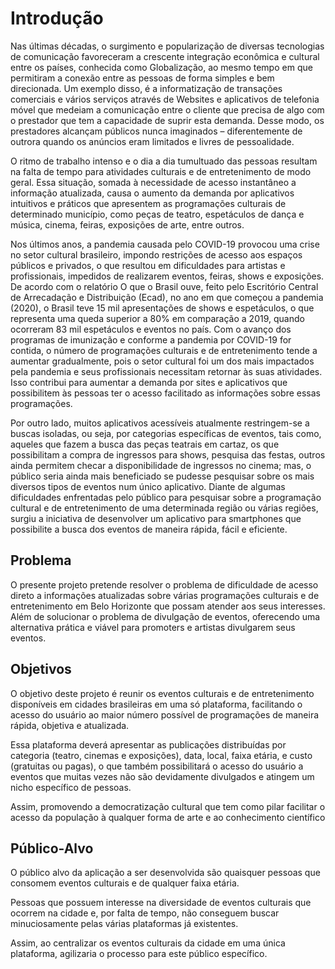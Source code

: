 # Introdução

Nas últimas décadas, o surgimento e popularização de diversas tecnologias de comunicação favoreceram a crescente integração econômica e cultural entre os países, conhecida como Globalização, ao mesmo tempo em que permitiram a conexão entre as pessoas de forma simples e bem direcionada. Um exemplo disso, é a informatização de transações comerciais e vários serviços através de Websites e aplicativos de telefonia móvel que medeiam a comunicação entre o cliente que precisa de algo com o prestador que tem a capacidade de suprir esta demanda. Desse modo, os prestadores alcançam públicos nunca imaginados – diferentemente de outrora quando os anúncios eram limitados e livres de pessoalidade. 

O ritmo de trabalho intenso e o dia a dia tumultuado das pessoas resultam na falta de tempo para atividades culturais e de entretenimento de modo geral. Essa situação, somada à necessidade de acesso instantâneo a informação atualizada, causa o aumento da demanda por aplicativos intuitivos e práticos que apresentem as programações culturais de determinado município, como peças de teatro, espetáculos de dança e música, cinema, feiras, exposições de arte, entre outros.  

Nos últimos anos, a pandemia causada pelo COVID-19 provocou uma crise no setor cultural brasileiro, impondo restrições de acesso aos espaços públicos e privados, o que resultou em dificuldades para artistas e profissionais, impedidos de realizarem eventos, feiras, shows e exposições. De acordo com o relatório O que o Brasil ouve, feito pelo Escritório Central de Arrecadação e Distribuição (Ecad), no ano em que começou a pandemia (2020), o Brasil teve 15 mil apresentações de shows e espetáculos, o que representa uma queda superior a 80% em comparação a 2019, quando ocorreram 83 mil espetáculos e eventos no país. Com o avanço dos programas de imunização e conforme a pandemia por COVID-19 for contida, o número de programações culturais e de entretenimento tende a aumentar gradualmente, pois o setor cultural foi um dos mais impactados pela pandemia e seus profissionais necessitam retornar às suas atividades. Isso contribui para aumentar a demanda por sites e aplicativos que possibilitem às pessoas ter o acesso facilitado as informações sobre essas programações. 

Por outro lado, muitos aplicativos acessíveis atualmente restringem-se a buscas isoladas, ou seja, por categorias específicas de eventos, tais como, aqueles que fazem a busca das peças teatrais em cartaz, os que possibilitam a compra de ingressos para shows, pesquisa das festas, outros ainda permitem checar a disponibilidade de ingressos no cinema; mas, o público seria ainda mais beneficiado se pudesse pesquisar sobre os mais diversos tipos de eventos num único aplicativo. Diante de algumas dificuldades enfrentadas pelo público para pesquisar sobre a programação cultural e de entretenimento de uma determinada região ou várias regiões, surgiu a iniciativa de desenvolver um aplicativo para smartphones que possibilite a busca dos eventos de maneira rápida, fácil e eficiente. 

## Problema

O presente projeto pretende resolver o problema de dificuldade de acesso direto a informações atualizadas sobre várias programações culturais e de entretenimento em Belo Horizonte que possam atender aos seus interesses. Além de solucionar o problema de divulgação de eventos, oferecendo uma alternativa prática e viável para promoters e artistas divulgarem seus eventos.  

## Objetivos

O objetivo deste projeto é reunir os eventos culturais e de entretenimento disponíveis em cidades brasileiras em uma só plataforma, facilitando o acesso do usuário ao maior número possível de programações de maneira rápida, objetiva e atualizada. 

Essa plataforma deverá apresentar as publicações distribuídas por categoria (teatro, cinemas e exposições), data, local, faixa etária, e custo (gratuitas ou pagas), o que também possibilitará o acesso do usuário a eventos que muitas vezes não são devidamente divulgados e atingem um nicho específico de pessoas. 

Assim, promovendo a democratização cultural que tem como pilar facilitar o acesso da população à qualquer forma de arte e ao conhecimento científico  

## Público-Alvo

O público alvo da aplicação a ser desenvolvida são quaisquer pessoas que consomem eventos culturais e de qualquer faixa etária. 
<p>Pessoas que possuem interesse na diversidade de eventos culturais que ocorrem na cidade e, por falta de tempo, não conseguem buscar minuciosamente pelas várias plataformas já existentes.</p>
<p> Assim, ao centralizar os eventos culturais da cidade em uma única plataforma, agilizaria o processo para este público específico. </p>
